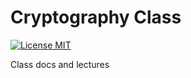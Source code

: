 Cryptography Class
====================================

[![License MIT](http://img.shields.io/badge/license-MIT-brightgreen.svg)](license.md)

Class docs and lectures

